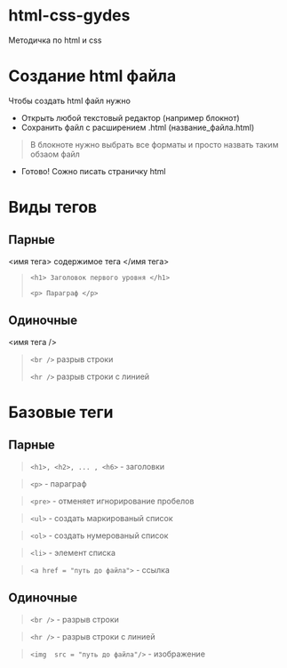 # html-css-gydes
Методичка по html и css

# Создание html файла
Чтобы создать html файл нужно
* Открыть любой текстовый редактор (например блокнот)
* Сохранить файл с расширением .html (название_файла.html)
> В блокноте нужно выбрать все форматы и просто назвать таким обзаом файл
* Готово! Сожно писать страничку html

# Виды тегов
## Парные
<имя тега> содержимое тега </имя тега>
> ``` <h1> Заголовок первого уровня </h1> ```
> 
> ```<p> Параграф </p> ```

## Одиночные

<имя тега />

> ```<br />```
> разрыв строки
> 
> ```<hr />```
> разрыв строки с линией

# Базовые теги

## Парные

> ```<h1>, <h2>, ... , <h6>``` - заголовки
  
> ```<p>``` - параграф
  
> ```<pre>``` - отменяет игнорирование пробелов

> ```<ul>``` - создать маркированый список

> ```<ol>``` - создать нумерованый список

> ```<li>``` - элемент списка

> ```<a href = "путь до файла">``` - ссылка

## Одиночные

> ```<br />``` - разрыв строки

> ```<hr />``` - разрыв строки с линией

> ```<img  src = "путь до файла"/>``` - изображение
